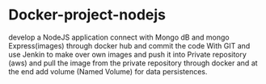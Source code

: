 # Docker-project-nodejs
develop a NodeJS application connect with Mongo dB and mongo Express(images) through docker hub and commit the code With GIT and use Jenkin to make over own images and push it into Private repository (aws) and pull the image from the private repository through docker and at the end add volume (Named Volume) for data persistences.
